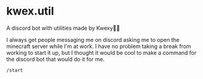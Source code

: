 # **kwex.util**
A discord bot with utilities made by Kwexy🤖🔧

I always get people messaging me on discord asking me to open the minecraft server while I'm at work. I have no problem taking a break from working to start it up, but I thought it would be cool to make a command for the discord bot that would do it for me.

```
/start
```
